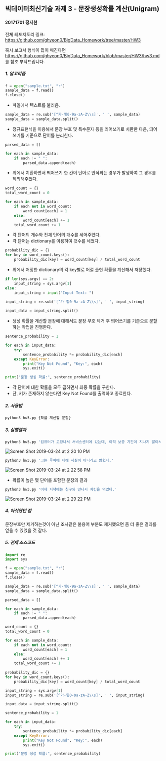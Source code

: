 ## 빅데이터최신기술 과제 3 - 문장생성확률 계산(Unigram)

#### 20171701 정지현

전체 레포지토리 링크: https://github.com/ghyeon0/BigData_Homework/tree/master/HW3

혹시 보고서 형식이 많이 깨진다면 https://github.com/ghyeon0/BigData_Homework/blob/master/HW3/hw3.md 를 참조 부탁드립니다.



##### 1. 알고리즘

```python
f = open("sample.txt", "r")
sample_data = f.read()
f.close()
```

- 파일에서 텍스트를 불러옴.

```python
sample_data = re.sub('[^가-힣0-9a-zA-Z\\s]', ' ', sample_data)
sample_data = sample_data.split()
```

- 정규표현식을 이용해서 문장 부호 및 특수문자 등을 띄어쓰기로 치환한 다음, 띄어쓰기를 기준으로 단어를 분리한다.

```python
parsed_data = []

for each in sample_data:
    if each != " ":
        parsed_data.append(each)
```

- 위에서 치환하면서 띄어쓰기 한 칸이 단어로 인식되는 경우가 발생하여 그 경우를 제외해주었다.

```python
word_count = {}
total_word_count = 0

for each in sample_data:
    if each not in word_count:
        word_count[each] = 1
    else:
        word_count[each] += 1
    total_word_count += 1
```

- 각 단어의 개수와 전체 단어의 개수를 세어주었다.
- 각 단어는 dictionary를 이용하여 갯수를 세었다.

```python
probability_dic = {}
for key in word_count.keys():
    probability_dic[key] = word_count[key] / total_word_count
```

- 위에서 저장한 dictionary의 각 key별로 어절 출현 확률을 계산해서 저장했다.

```python
if len(sys.argv) == 2:
    input_string = sys.argv[1]
else:
    input_string = input("Input Text: ")
    
input_string = re.sub('[^가-힣0-9a-zA-Z\\s]', ' ', input_string)

input_data = input_string.split()
```

- 생성 확률을 계산할 문장에 대해서도 문장 부호 제거 후 띄어쓰기를 기준으로 분할하는 작업을 진행한다.

```python
sentence_probability = 1

for each in input_data:
    try:
        sentence_probability *= probability_dic[each]
    except KeyError:
        print("Key Not Found", "Key:", each)
        sys.exit()

print("문장 생성 확률:", sentence_probability)
```

- 각 단어에 대한 확률을 모두 곱하면서 최종 확률을 구한다.
- 단, 키가 존재하지 않는다면 Key Not Found를 출력하고 종료한다.



##### 2. 사용법

```python
python3 hw3.py {확률 계산할 문장}
```



##### 3. 실행결과

```bash
python3 hw3.py '컴퓨터가 고장나서 서비스센터에 갔는데, 아직 보증 기간이 지나지 않아서 돈을 내지 않고 수리를 받을 수 있었습니다.'
```

![Screen Shot 2019-03-24 at 2 20 10 PM](https://user-images.githubusercontent.com/13490996/54875313-0af1c100-4e40-11e9-9655-b72a5e46ee27.png)

```bash
python3 hw3.py '그는 루머에 대해 사실이 아니라고 밝혔다.'
```

![Screen Shot 2019-03-24 at 2 22 58 PM](https://user-images.githubusercontent.com/13490996/54875324-5c9a4b80-4e40-11e9-9b60-1250f85bcd59.png)

- 확률이 높은 몇 단어를 포함한 문장의 결과

```bash
python3 hw3.py '어제 저녁에는 친구와 만나서 치킨을 먹었다.'
```

![Screen Shot 2019-03-24 at 2 29 22 PM](https://user-images.githubusercontent.com/13490996/54875372-40e37500-4e41-11e9-937c-5ddb6e1c093e.png)



##### 4. 아쉬웠던 점

문장부호만 제거하는것이 아닌 조사같은 불용어 부분도 제거했으면 좀 더 좋은 결과를 얻을 수  있었을 것 같다.



##### 5. 전체 소스코드

```python
import re
import sys

f = open("sample.txt", "r")
sample_data = f.read()
f.close()

sample_data = re.sub('[^가-힣0-9a-zA-Z\\s]', ' ', sample_data)
sample_data = sample_data.split()

parsed_data = []

for each in sample_data:
    if each != " ":
        parsed_data.append(each)

word_count = {}
total_word_count = 0

for each in sample_data:
    if each not in word_count:
        word_count[each] = 1
    else:
        word_count[each] += 1
    total_word_count += 1
    
probability_dic = {}
for key in word_count.keys():
    probability_dic[key] = word_count[key] / total_word_count

input_string = sys.argv[1]
input_string = re.sub('[^가-힣0-9a-zA-Z\\s]', ' ', input_string)

input_data = input_string.split()

sentence_probability = 1

for each in input_data:
    try:
        sentence_probability *= probability_dic[each]
    except KeyError:
        print("Key Not Found", "Key:", each)
        sys.exit()

print("문장 생성 확률:", sentence_probability)
```

